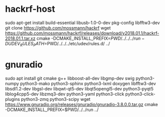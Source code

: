 # hackrf-host
sudo apt-get install build-essential libusb-1.0-0-dev pkg-config libfftw3-dev
git clone https://github.com/mossmann/hackrf
wget https://github.com/mossmann/hackrf/releases/download/v2018.01.1/hackrf-2018.01.1.tar.xz
cmake -DCMAKE_INSTALL_PREFIX=$PWD/../../../run -DUDEV_RULES_PATH=$PWD/../../../etc/udev/rules.d/ ../

# gnuradio
sudo apt install git cmake g++ libboost-all-dev libgmp-dev swig python3-numpy python3-mako python3-sphinx python3-lxml doxygen libfftw3-dev libsdl1.2-dev libgsl-dev libqwt-qt5-dev libqt5opengl5-dev python3-pyqt5 liblog4cpp5-dev libzmq3-dev python3-yaml python3-click python3-click-plugins python3-zmq python3-scipy
wget https://www.gnuradio.org/releases/gnuradio/gnuradio-3.8.0.0.tar.gz
cmake -DCMAKE_INSTALL_PREFIX=$PWD/../../run ../
